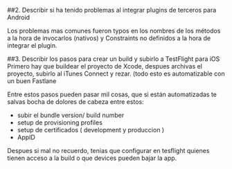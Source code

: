 
##2. Describir si ha tenido problemas al integrar plugins de terceros para Android

Los problemas mas comunes fueron typos en los nombres de los métodos a la hora de invocarlos (nativos) y Constraints no definidos a la hora de integrar el plugin.

##3. Describir los pasos para crear un build y subirlo a TestFlight para iOS
Primero hay que buildear el proyecto de Xcode, despues archivas el proyecto, subirlo al iTunes Connect y rezar. (todo esto es automatizable con un buen Fastlane

Entre estos pasos pueden pasar mil cosas, que si están automatizadas te salvas bocha de dolores de cabeza entre estos:

- subir el bundle version/ build number
- setup de provisioning profiles
- setup de certificados ( development y produccion ) 
- AppID

Despues si mal no recuerdo, tenias que configurar en tesflight quienes tienen acceso a la build o que devices pueden bajar la app.